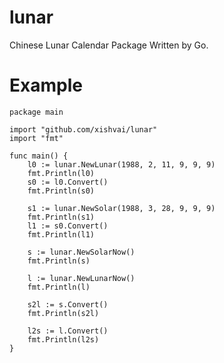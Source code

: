 lunar
=====

Chinese Lunar Calendar Package Written by Go.

Example
=======
	package main
	
	import "github.com/xishvai/lunar"
	import "fmt"
	
	func main() {
		l0 := lunar.NewLunar(1988, 2, 11, 9, 9, 9)
		fmt.Println(l0)
		s0 := l0.Convert()
		fmt.Println(s0)
	
		s1 := lunar.NewSolar(1988, 3, 28, 9, 9, 9)
		fmt.Println(s1)
		l1 := s0.Convert()
		fmt.Println(l1)
	
		s := lunar.NewSolarNow()
		fmt.Println(s)
	
		l := lunar.NewLunarNow()
		fmt.Println(l)
	
		s2l := s.Convert()
		fmt.Println(s2l)
	
		l2s := l.Convert()
		fmt.Println(l2s)
	}
